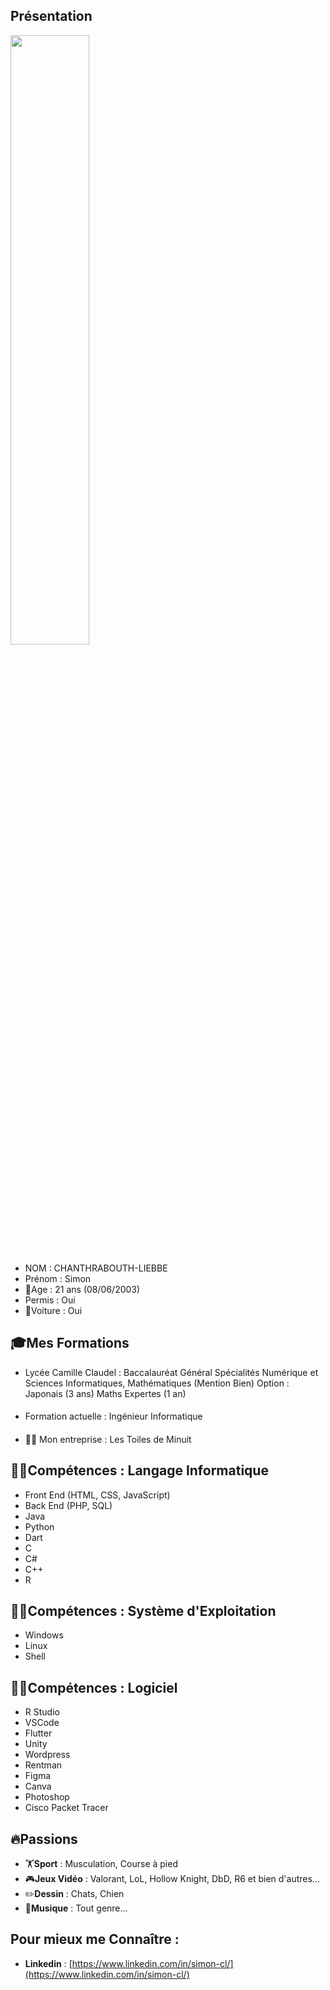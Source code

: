 ## Présentation
<img src="https://i.imgur.com/tRqTIdl.gif" width="50%"/>

- NOM : CHANTHRABOUTH-LIEBBE
- Prénom : Simon
- 🥳Age : 21 ans (08/06/2003)
- Permis : Oui
- 🚗Voiture : Oui
## 🎓Mes Formations
- Lycée Camille Claudel : Baccalauréat Général Spécialités Numérique et Sciences Informatiques, Mathématiques (Mention Bien)
  Option : Japonais (3 ans)
           Maths Expertes (1 an)
####
- Formation actuelle : Ingénieur Informatique
####
- 👨‍⚖️ Mon entreprise : Les Toiles de Minuit
## 👨‍💻Compétences : Langage Informatique
- Front End (HTML, CSS, JavaScript)
- Back End (PHP, SQL)
- Java
- Python
- Dart
- C
- C#
- C++
- R

## 👨‍💻Compétences : Système d'Exploitation
- Windows
- Linux
- Shell

## 👨‍💻Compétences : Logiciel
- R Studio
- VSCode
- Flutter
- Unity
- Wordpress
- Rentman
- Figma
- Canva
- Photoshop
- Cisco Packet Tracer

## 🔥Passions
- 🏋️**Sport** : Musculation, Course à pied
- 🎮**Jeux Vidéo** : Valorant, LoL, Hollow Knight, DbD, R6 et bien d'autres...
- ✏️**Dessin** : Chats, Chien
- 🎵**Musique** : Tout genre...
## Pour mieux me Connaître :
- **Linkedin** : [https://www.linkedin.com/in/simon-cl/](https://www.linkedin.com/in/simon-cl/)
